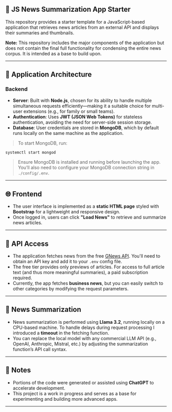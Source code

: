 
## 📰 JS News Summarization App Starter

This repository provides a starter template for a JavaScript-based application that retrieves news articles from an external API and displays their summaries and thumbnails.

**Note:** This repository includes the major components of the application but does not contain the final full functionality for condensing the entire news corpus. It is intended as a base to build upon.

---

## 🔧 Application Architecture

### Backend

* **Server**: Built with **Node.js**, chosen for its ability to handle multiple simultaneous requests efficiently—making it a suitable choice for multi-user extensions (e.g., for family or small teams).
* **Authentication**: Uses **JWT (JSON Web Tokens)** for stateless authentication, avoiding the need for server-side session storage.
* **Database**: User credentials are stored in **MongoDB**, which by default runs locally on the same machine as the application.

> To start MongoDB, run:

```bash
systemctl start mongod
```

> Ensure MongoDB is installed and running before launching the app. You’ll also need to configure your MongoDB connection string in `./config/.env`.

---

## 🌐 Frontend

* The user interface is implemented as a **static HTML page** styled with **Bootstrap** for a lightweight and responsive design.
* Once logged in, users can click **"Load News"** to retrieve and summarize news articles.

---

## 🔑 API Access

* The application fetches news from the free [GNews API](https://gnews.io). You'll need to obtain an API key and add it to your `.env` config file.
* The free tier provides only previews of articles. For access to full article text (and thus more meaningful summaries), a paid subscription required.
* Currently, the app fetches **business news**, but you can easily switch to other categories by modifying the request parameters.

---

## 🧠 News Summarization

* News summarization is performed using **Llama 3.2**, running locally on a CPU-based machine. To handle delays during request processing I introduced a **timeout** in the fetching function.
* You can replace the local model with any commercial LLM API (e.g., OpenAI, Anthropic, Mistral, etc.) by adjusting the summarization function’s API call syntax.

---

## 💬 Notes

* Portions of the code were generated or assisted using **ChatGPT** to accelerate development.
* This project is a work in progress and serves as a base for experimenting and building more advanced apps.

---

